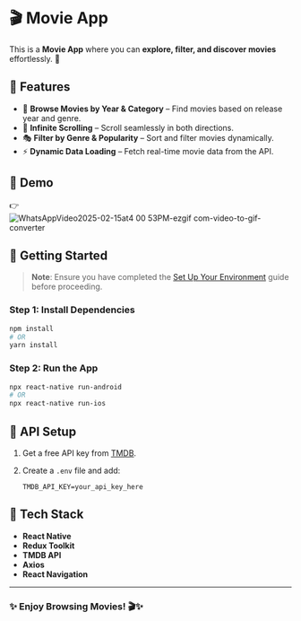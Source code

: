 # 🎬 Movie App  

This is a **Movie App** where you can **explore, filter, and discover movies** effortlessly. 🚀  

## 🌟 Features  

- 🎥 **Browse Movies by Year & Category** – Find movies based on release year and genre.  
- 🔄 **Infinite Scrolling** – Scroll seamlessly in both directions.  
- 🎭 **Filter by Genre & Popularity** – Sort and filter movies dynamically.  
- ⚡ **Dynamic Data Loading** – Fetch real-time movie data from the API.  

## 🎥 Demo  

👉 ![WhatsAppVideo2025-02-15at4 00 53PM-ezgif com-video-to-gif-converter](https://github.com/user-attachments/assets/deeb02a5-d808-47bb-9bf2-a11a04019809)

## 🚀 Getting Started  

> **Note**: Ensure you have completed the [Set Up Your Environment](https://reactnative.dev/docs/set-up-your-environment) guide before proceeding.  

### Step 1: Install Dependencies  

```sh
npm install  
# OR  
yarn install  
```  

### Step 2: Run the App  

```sh
npx react-native run-android  
# OR  
npx react-native run-ios  
```  

## 🔑 API Setup  

1. Get a free API key from [TMDB](https://www.themoviedb.org/).  
2. Create a `.env` file and add:  

   ```env
   TMDB_API_KEY=your_api_key_here
   ```  

## 📂 Tech Stack  

- **React Native**  
- **Redux Toolkit**  
- **TMDB API**  
- **Axios**  
- **React Navigation**  

---

### ✨ Enjoy Browsing Movies! 🎬✨


